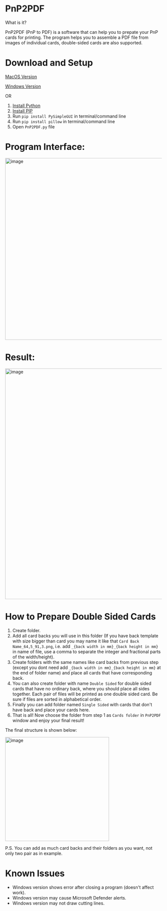 # PnP2PDF
What is it? 

PnP2PDF (PnP to PDF) is a software that can help you to prepate your PnP cards for printing. The program helps you to assemble a PDF file from images of individual cards, double-sided cards are also supported.

# Download and Setup
[MacOS Version](https://drive.google.com/drive/folders/1fADjKJbXosjtHfRhAyEQ-Opt4FbnRdQ7?usp=sharing)

[Windows Version](https://drive.google.com/drive/folders/1BOEETxM4q-EuxWY9ZJXSHYg7T8a1HAd-?usp=sharing)

OR

1. [Install Python](https://www.python.org/downloads/)
2. [Install PIP](https://pip.pypa.io/en/stable/installation/)
3. Run `pip install PySimpleGUI` in terminal/command line
4. Run `pip install pillow` in terminal/command line
5. Open `PnP2PDF.py` file
   
# Program Interface:
<img width="584" alt="image" src="https://github.com/Dannoster/PnP2PDF/assets/91663466/76cb986b-e322-4fae-ba88-3925bf03d61b">

# Result:
<img width="741" alt="image" src="https://github.com/Dannoster/PnP2PDF/assets/91663466/5b78db15-d9a8-49b6-8c18-ecdcf37a425f">

# How to Prepare Double Sided Cards
1. Create folder.
2. Add all card backs you will use in this folder (If you have back template with size bigger than card you may name it like that `Card Back Name_64,5_91,3.png`, i.e. add `_{back width in mm}_{back height in mm}` in name of file, use a comma to separate the integer and fractional parts of the width/height).
3. Create folders with the same names like card backs from previous step (except you dont need add `_{back width in mm}_{back height in mm}` at the end of folder name) and place all cards that have corresponding back.
4. You can also create folder with name `Double Sided` for double sided cards that have no ordinary back, where you should place all sides together. Each pair of files will be printed as one double sided card. Be sure if files are sorted in alphabetical order.
5. Finally you can add folder named `Single Sided` with cards that don't have back and place your cards here.
6. That is all! Now choose the folder from step 1 as `Cards folder` in `PnP2PDF` window and enjoy your final result!

The final structure is shown below:

<img width="334" alt="image" src="https://github.com/Dannoster/PnP2PDF/assets/91663466/11636a16-23a6-4027-b687-1028d582da59">

P.S. You can add as much card backs and their folders as you want, not only two pair as in example.

# Known Issues
* Windows version shows error after closing a program (doesn't affect work).
* Windows version may cause Microsoft Defender alerts.
* Windows version may not draw cutting lines.





